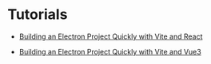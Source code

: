 # Tutorials

- [Building an Electron Project Quickly with Vite and React](/tutorials/create-vite-electron-service)

- [Building an Electron Project Quickly with Vite and Vue3](/tutorials/create-vite-electron-service-vue3)